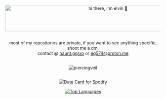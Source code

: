 <div align="center">
  <!-- Animated SVG Banner -->
  <img src="./banner.svg" alt="hi there, i'm elvin 🎊" width="650" height="85" />
</div>

##

<div align="center">
most of my repositories are private, if you want to see anything specific, shoot me a dm.<br>
contact @ <a href="https://haunt.gg/xo">haunt.gg/xo</a> or <a href="mailto:eg574@proton.me">eg574@proton.me</a>
</div>

##

<p align="center">
  <img src="https://count.getloli.com/@piercingveil?name=piercingveil&theme=rule34&padding=7&offset=0&align=top&scale=1&pixelated=1&darkmode=auto" alt="piercingveil" />
</p>

##

<p align="center">
  <a href="https://data-card-for-spotify.herokuapp.com/card?user_id=0mumugfqrqzvwo75wqwmga03k">
    <img src="https://data-card-for-spotify.herokuapp.com/api/card?user_id=0mumugfqrqzvwo75wqwmga03k" alt="Data Card for Spotify" />
  </a>
</p>

<p align="center">
  <a href="https://github.com/anuraghazra/github-readme-stats">
    <img src="https://github-readme-stats.vercel.app/api/top-langs/?username=piercingveil" alt="Top Languages" />
  </a>
</p>
